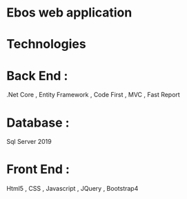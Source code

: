 
# Ebos web application

# Technologies
# Back End : 
.Net Core , Entity Framework , Code First , MVC , Fast Report
# Database : 
Sql Server 2019 
# Front End :
Html5 , CSS , Javascript , JQuery , Bootstrap4
